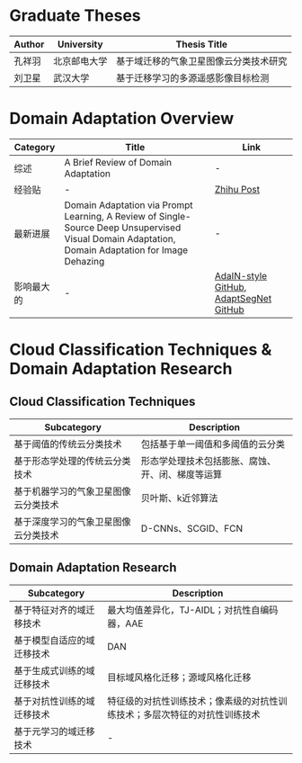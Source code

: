 # Graduate Theses

| Author | University | Thesis Title |
| ------ | ---------- | ------------ |
| 孔祥羽 | 北京邮电大学 | 基于域迁移的气象卫星图像云分类技术研究 |
| 刘卫星 | 武汉大学 | 基于迁移学习的多源遥感影像目标检测 |

# Domain Adaptation Overview

| Category | Title | Link |
| -------- | ----- | ---- |
| 综述 | A Brief Review of Domain Adaptation | - |
| 经验贴 | - | [Zhihu Post](https://zhuanlan.zhihu.com/p/665560105) |
| 最新进展 | Domain Adaptation via Prompt Learning, A Review of Single-Source Deep Unsupervised Visual Domain Adaptation, Domain Adaptation for Image Dehazing | - |
| 影响最大的 | - | [AdaIN-style GitHub](https://github.com/xunhuang1995/AdaIN-style), [AdaptSegNet GitHub](https://github.com/wasidennis/AdaptSegNet) |

# Cloud Classification Techniques & Domain Adaptation Research

## Cloud Classification Techniques

| Subcategory | Description |
| ----------- | ----------- |
| 基于阈值的传统云分类技术 | 包括基于单一阈值和多阈值的云分类 |
| 基于形态学处理的传统云分类技术 | 形态学处理技术包括膨胀、腐蚀、开、闭、梯度等运算 |
| 基于机器学习的气象卫星图像云分类技术 | 贝叶斯、k近邻算法 |
| 基于深度学习的气象卫星图像云分类技术 | D-CNNs、SCGID、FCN |

## Domain Adaptation Research

| Subcategory | Description |
| ----------- | ----------- |
| 基于特征对齐的域迁移技术 | 最大均值差异化，TJ-AIDL；对抗性自编码器，AAE |
| 基于模型自适应的域迁移技术 | DAN |
| 基于生成式训练的域迁移技术 | 目标域风格化迁移；源域风格化迁移 |
| 基于对抗性训练的域迁移技术 | 特征级的对抗性训练技术；像素级的对抗性训练技术；多层次特征的对抗性训练技术 |
| 基于元学习的域迁移技术 | - |
